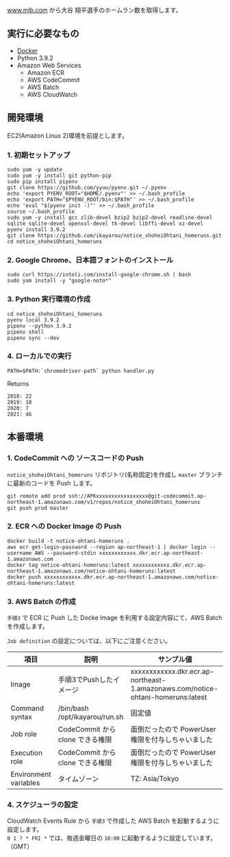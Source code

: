 www.mlb.com から大谷 翔平選手のホームラン数を取得します。

## 実行に必要なもの

- [Docker](https://www.docker.com)
- Python 3.9.2
- Amazon Web Services
  - Amazon ECR
  - AWS CodeCommit
  - AWS Batch
  - AWS CloudWatch

## 開発環境

EC2(Amazon Linux 2)環境を前提とします。

### 1. 初期セットアップ

```
sudo yum -y update
sudo yum -y install git python-pip
sudo pip install pipenv
git clone https://github.com/yyuu/pyenv.git ~/.pyenv
echo 'export PYENV_ROOT="$HOME/.pyenv"' >> ~/.bash_profile
echo 'export PATH="$PYENV_ROOT/bin:$PATH"' >> ~/.bash_profile
echo 'eval "$(pyenv init -)"' >> ~/.bash_profile
source ~/.bash_profile
sudo yum -y install gcc zlib-devel bzip2 bzip2-devel readline-devel sqlite sqlite-devel openssl-devel tk-devel libffi-devel xz-devel
pyenv install 3.9.2
git clone https://github.com/ikayarou/notice_shoheiOhtani_homeruns.git
cd notice_shoheiOhtani_homeruns
```

### 2. Google Chrome、日本語フォントのインストール

```
sudo curl https://intoli.com/install-google-chrome.sh | bash
sudo yum install -y "google-noto*"
```

### 3. Python 実行環境の作成

```
cd notice_shoheiOhtani_homeruns
pyenv local 3.9.2
pipenv --python 3.9.2
pipenv shell
pipenv sync --dev
```

### 4. ローカルでの実行

```
PATH=$PATH:`chromedriver-path` python handler.py
```

Returns

```
2018: 22
2019: 18
2020: 7
2021: 46
```

## 本番環境

### 1. CodeCommit への ソースコードの Push

`notice_shoheiOhtani_homeruns` リポジトリ(名称固定)を作成し `master` ブランチに最新のコードを Push します。

```
git remote add prod ssh://APKxxxxxxxxxxxxxxxxx@git-codecommit.ap-northeast-1.amazonaws.com/v1/repos/notice_shoheiOhtani_homeruns
git push prod master
```

### 2. ECR への Docker Image の Push

```
docker build -t notice-ohtani-homeruns .
aws ecr get-login-password --region ap-northeast-1 | docker login --username AWS --password-stdin xxxxxxxxxxxx.dkr.ecr.ap-northeast-1.amazonaws.com
docker tag notice-ohtani-homeruns:latest xxxxxxxxxxxx.dkr.ecr.ap-northeast-1.amazonaws.com/notice-ohtani-homeruns:latest
docker push xxxxxxxxxxxx.dkr.ecr.ap-northeast-1.amazonaws.com/notice-ohtani-homeruns:latest
```

### 3. AWS Batch の作成

`手順3` で ECR に Push した Docke Image を利用する設定内容にて、AWS Batch を作成します。

`Job definition` の設定については、以下にご注意ください。

| 項目 | 説明 | サンプル値 |
| --- | --- | --- |
| Image | 手順3でPushしたイメージ | xxxxxxxxxxxx.dkr.ecr.ap-northeast-1.amazonaws.com/notice-ohtani-homeruns:latest |
| Command syntax | /bin/bash /opt/ikayarou/run.sh | 固定値 |
| Job role | CodeCommit から clone できる権限 | 面倒だったので PowerUser 権限を付与しちゃいました |
| Execution role | CodeCommit から clone できる権限 | 面倒だったので PowerUser 権限を付与しちゃいました |
| Environment variables | タイムゾーン | TZ: Asia/Tokyo |

### 4. スケジューラの設定

CloudWatch Events Rule から `手順3` で作成した AWS Batch を起動するように設定します。  
`0 1 ? * FRI *` では、毎週金曜日の `10:00` に起動するように設定しています。（GMT）
